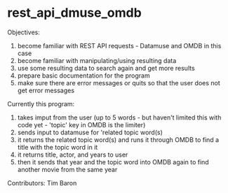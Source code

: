 # rest_api_dmuse_omdb

Objectives:
1) become familiar with REST API requests - Datamuse and OMDB in this case
2) become familiar with manipulating/using resulting data
3) use some resulting data to search again and get more results
4) prepare basic documentation for the program
5) make sure there are error messages or quits so that the user does not get error messages

Currently this program:

1) takes imput from the user (up to 5 words - but haven't limited this with code yet - 'topic' key in OMDB is the limiter)
2) sends input to datamuse for 'related topic word(s)
3) it returns the related topic word(s) and runs it through OMDB to find a title with the topic word in it
4) it returns title, actor, and years to user
5) then it sends that year and the topic word into OMDB again to find another movie from the same year

Contributors:
Tim Baron
